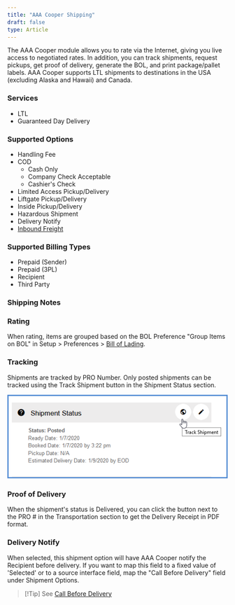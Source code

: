 ```yaml
---
title: "AAA Cooper Shipping"
draft: false
type: Article
---
```


The AAA Cooper module allows you to rate via the Internet, giving you live access to negotiated rates. In addition, you can track shipments, request pickups, get proof of delivery, generate the BOL, and print package/pallet labels. AAA Cooper supports LTL shipments to destinations in the USA (excluding Alaska and Hawaii) and Canada.
### Services


* LTL
* Guaranteed Day Delivery


### Supported Options


* Handling Fee
* COD
	+ Cash Only
	+ Company Check Acceptable
	+ Cashier's Check
* Limited Access Pickup/Delivery
* Liftgate Pickup/Delivery
* Inside Pickup/Delivery
* Hazardous Shipment
* Delivery Notify
* [Inbound Freight](inbound-freight.md)


### Supported Billing Types


* Prepaid (Sender)
* Prepaid (3PL)
* Recipient
* Third Party


### Shipping Notes


### Rating


When rating, items are grouped based on the BOL Preference "Group Items on BOL" in Setup > Preferences > [Bill of Lading](bill-of-lading.md).

### Tracking

Shipments are tracked by PRO Number. Only posted shipments can be tracked using the Track Shipment button in the Shipment Status section.

![allcarriers-trackshipment](assets/images/allcarriers-trackshipment.png)

### Proof of Delivery

When the shipment's status is Delivered, you can click the button next to the PRO # in the Transportation section to get the Delivery Receipt in PDF format.

### Delivery Notify

When selected, this shipment option will have AAA Cooper notify the Recipient before delivery. If you want to map this field to a fixed value of 'Selected' or to a source interface field, map the "Call Before Delivery" field under Shipment Options.

>[!Tip] See [Call Before Delivery](call-before-delivery.md)

